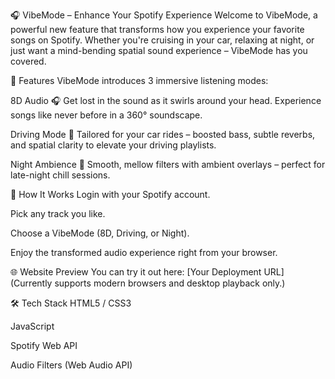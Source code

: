 🎧 VibeMode – Enhance Your Spotify Experience
Welcome to VibeMode, a powerful new feature that transforms how you experience your favorite songs on Spotify. Whether you're cruising in your car, relaxing at night, or just want a mind-bending spatial sound experience – VibeMode has you covered.

🚀 Features
VibeMode introduces 3 immersive listening modes:

8D Audio 🎧
Get lost in the sound as it swirls around your head. Experience songs like never before in a 360° soundscape.

Driving Mode 🚗
Tailored for your car rides – boosted bass, subtle reverbs, and spatial clarity to elevate your driving playlists.

Night Ambience 🌙
Smooth, mellow filters with ambient overlays – perfect for late-night chill sessions.

🔗 How It Works
Login with your Spotify account.

Pick any track you like.

Choose a VibeMode (8D, Driving, or Night).

Enjoy the transformed audio experience right from your browser.

🌐 Website Preview
You can try it out here: [Your Deployment URL]
(Currently supports modern browsers and desktop playback only.)

🛠 Tech Stack
HTML5 / CSS3

JavaScript

Spotify Web API

Audio Filters (Web Audio API)

